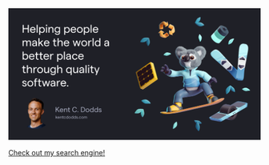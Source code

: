 <a href="https://aliawari.com">
  <img
    alt="Helping people make the world a better place through quality software"
    src="https://raw.githubusercontent.com/kentcdodds/kentcdodds/main/image.png"
  />
</a>

[Check out my search engine!](https://find.aliawari.com)

